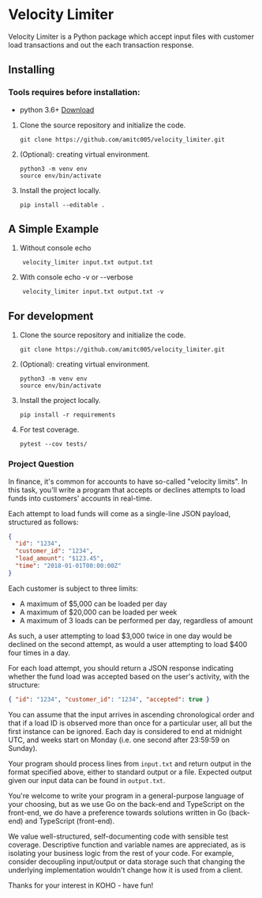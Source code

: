 # Velocity Limiter

Velocity Limiter is a Python package which accept input files with customer load transactions and out the each transaction response.

## Installing

### Tools requires before installation:

- python 3.6+ [Download](https://www.python.org/downloads/)

1. Clone the source repository and initialize the code.

   ```
   git clone https://github.com/amitc005/velocity_limiter.git
   ```

2. (Optional): creating virtual environment.

   ```
   python3 -m venv env
   source env/bin/activate

   ```

3. Install the project locally.

   ```
   pip install --editable .

   ```

## A Simple Example

1. Without console echo

```
    velocity_limiter input.txt output.txt

```

2. With console echo -v or --verbose

```
    velocity_limiter input.txt output.txt -v

```

## For development

1. Clone the source repository and initialize the code.

   ```
   git clone https://github.com/amitc005/velocity_limiter.git
   ```

2. (Optional): creating virtual environment.

   ```
   python3 -m venv env
   source env/bin/activate

   ```

3. Install the project locally.

   ```
   pip install -r requirements

   ```

4. For test coverage.

   ```
   pytest --cov tests/

   ```

### Project Question

In finance, it's common for accounts to have so-called "velocity limits". In this task, you'll write a program that accepts or declines attempts to load funds into customers' accounts in real-time.

Each attempt to load funds will come as a single-line JSON payload, structured as follows:

```json
{
  "id": "1234",
  "customer_id": "1234",
  "load_amount": "$123.45",
  "time": "2018-01-01T00:00:00Z"
}
```

Each customer is subject to three limits:

- A maximum of $5,000 can be loaded per day
- A maximum of $20,000 can be loaded per week
- A maximum of 3 loads can be performed per day, regardless of amount

As such, a user attempting to load $3,000 twice in one day would be declined on the second attempt, as would a user attempting to load $400 four times in a day.

For each load attempt, you should return a JSON response indicating whether the fund load was accepted based on the user's activity, with the structure:

```json
{ "id": "1234", "customer_id": "1234", "accepted": true }
```

You can assume that the input arrives in ascending chronological order and that if a load ID is observed more than once for a particular user, all but the first instance can be ignored. Each day is considered to end at midnight UTC, and weeks start on Monday (i.e. one second after 23:59:59 on Sunday).

Your program should process lines from `input.txt` and return output in the format specified above, either to standard output or a file. Expected output given our input data can be found in `output.txt`.

You're welcome to write your program in a general-purpose language of your choosing, but as we use Go on the back-end and TypeScript on the front-end, we do have a preference towards solutions written in Go (back-end) and TypeScript (front-end).

We value well-structured, self-documenting code with sensible test coverage. Descriptive function and variable names are appreciated, as is isolating your business logic from the rest of your code. For example, consider decoupling input/output or data storage such that changing the underlying implementation wouldn't change how it is used from a client.

Thanks for your interest in KOHO - have fun!
